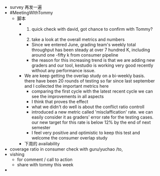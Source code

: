 - survey 再发一遍
- #MeetingWIthTommy
	- 脚本
		- 1. quick check with david, got chance to confirm with Tommy?
		- 2. take a look at the overall metrics and numbers
			- Since we entered June, grading team's weekly total throughput has been steady at over 7 hundred K, including around one -fifty k from consumer pipeline
			- the reason for this increasing trend is that we are adding new graders and our tool, kestudio is working very good recently without any performance issue.
		- We are keep getting the overlap study on a bi-weekly basis. there have been 20 rounds of testing so far since last september and I collected the important metrics here
			- comparing the first cycle with the latest recent cycle we can see the improvements in all aspects
			- I think that proves the effect
			- what we didn't do well is about the conflict ratio controll
			- introduced a new metric called 'misclaffication' rate. we can easily consider it as graders' error rate for the testing cases. our new target for this rate is below 12% by the end of next semester
			- I feel very positive and optimistic to keep this test and welcome the consumer overlap study
		- 下周的 availability
- coverage ratio in consumer check with guru/yuchao /to,
- vishing
	- for comment / call to action
	- share with tommy this week
-